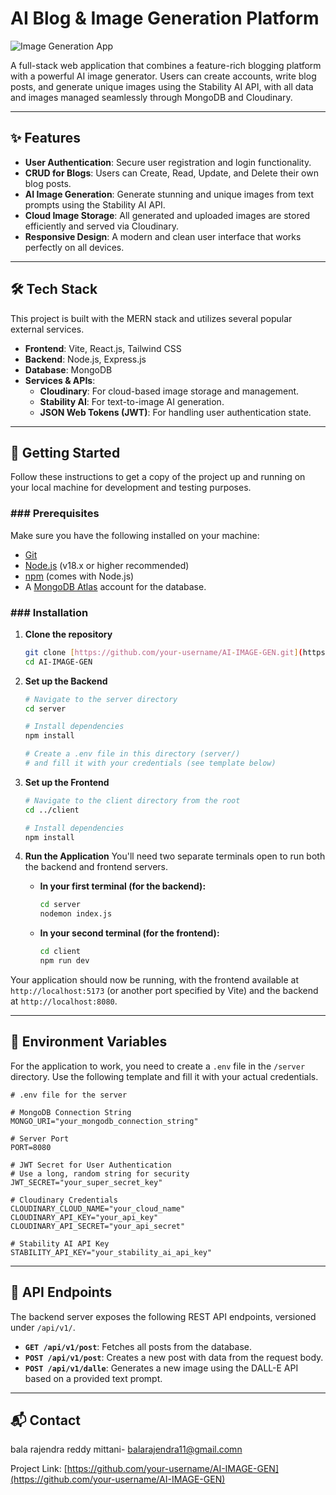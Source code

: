 # AI Blog & Image Generation Platform

![Image Generation App](https://i.ibb.co/p0f27C2/Thumbnail-9.png)

A full-stack web application that combines a feature-rich blogging platform with a powerful AI image generator. Users can create accounts, write blog posts, and generate unique images using the Stability AI API, with all data and images managed seamlessly through MongoDB and Cloudinary.

---

## ✨ Features

* **User Authentication**: Secure user registration and login functionality.
* **CRUD for Blogs**: Users can Create, Read, Update, and Delete their own blog posts.
* **AI Image Generation**: Generate stunning and unique images from text prompts using the Stability AI API.
* **Cloud Image Storage**: All generated and uploaded images are stored efficiently and served via Cloudinary.
* **Responsive Design**: A modern and clean user interface that works perfectly on all devices.

---

## 🛠️ Tech Stack

This project is built with the MERN stack and utilizes several popular external services.

* **Frontend**: Vite, React.js, Tailwind CSS
* **Backend**: Node.js, Express.js
* **Database**: MongoDB
* **Services & APIs**:
    * **Cloudinary**: For cloud-based image storage and management.
    * **Stability AI**: For text-to-image AI generation.
    * **JSON Web Tokens (JWT)**: For handling user authentication state.

---

## 🚀 Getting Started

Follow these instructions to get a copy of the project up and running on your local machine for development and testing purposes.

### ### Prerequisites

Make sure you have the following installed on your machine:
* [Git](https://git-scm.com/)
* [Node.js](https://nodejs.org/en/) (v18.x or higher recommended)
* [npm](https://www.npmjs.com/) (comes with Node.js)
* A [MongoDB Atlas](https://www.mongodb.com/cloud/atlas) account for the database.

### ### Installation

1.  **Clone the repository**
    ```sh
    git clone [https://github.com/your-username/AI-IMAGE-GEN.git](https://github.com/your-username/AI-IMAGE-GEN.git)
    cd AI-IMAGE-GEN
    ```

2.  **Set up the Backend**
    ```sh
    # Navigate to the server directory
    cd server

    # Install dependencies
    npm install

    # Create a .env file in this directory (server/)
    # and fill it with your credentials (see template below)
    ```

3.  **Set up the Frontend**
    ```sh
    # Navigate to the client directory from the root
    cd ../client

    # Install dependencies
    npm install
    ```

4.  **Run the Application**
    You'll need two separate terminals open to run both the backend and frontend servers.

    * **In your first terminal (for the backend):**
        ```sh
        cd server
        nodemon index.js
        ```
    * **In your second terminal (for the frontend):**
        ```sh
        cd client
        npm run dev
        ```

Your application should now be running, with the frontend available at `http://localhost:5173` (or another port specified by Vite) and the backend at `http://localhost:8080`.

---

## 🔑 Environment Variables

For the application to work, you need to create a `.env` file in the `/server` directory. Use the following template and fill it with your actual credentials.

```env
# .env file for the server

# MongoDB Connection String
MONGO_URI="your_mongodb_connection_string"

# Server Port
PORT=8080

# JWT Secret for User Authentication
# Use a long, random string for security
JWT_SECRET="your_super_secret_key"

# Cloudinary Credentials
CLOUDINARY_CLOUD_NAME="your_cloud_name"
CLOUDINARY_API_KEY="your_api_key"
CLOUDINARY_API_SECRET="your_api_secret"

# Stability AI API Key
STABILITY_API_KEY="your_stability_ai_api_key"
```

---

## 📜 API Endpoints

The backend server exposes the following REST API endpoints, versioned under `/api/v1/`.

* **`GET /api/v1/post`**: Fetches all posts from the database.
* **`POST /api/v1/post`**: Creates a new post with data from the request body.
* **`POST /api/v1/dalle`**: Generates a new image using the DALL-E API based on a provided text prompt.

---



## 📬 Contact

bala rajendra reddy mittani- balarajendra11@gmail.comn


Project Link: [https://github.com/your-username/AI-IMAGE-GEN](https://github.com/your-username/AI-IMAGE-GEN)
